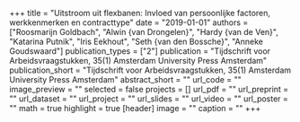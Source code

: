 +++
title = "Uitstroom uit flexbanen: Invloed van persoonlijke factoren, werkkenmerken en contracttype"
date = "2019-01-01"
authors = ["Roosmarijn Goldbach", "Alwin {van Drongelen}", "Hardy {van de Ven}", "Katarina Putnik", "Iris Eekhout", "Seth {van den Bossche}", "Anneke Goudswaard"]
publication_types = ["2"]
publication = "Tijdschrift voor Arbeidsvraagstukken, 35(1) Amsterdam University Press Amsterdam"
publication_short = "Tijdschrift voor Arbeidsvraagstukken, 35(1) Amsterdam University Press Amsterdam"
abstract_short = ""
url_code = ""
image_preview = ""
selected = false
projects = []
url_pdf = ""
url_preprint = ""
url_dataset = ""
url_project = ""
url_slides = ""
url_video = ""
url_poster = ""
math = true
highlight = true
[header]
image = ""
caption = ""
+++
